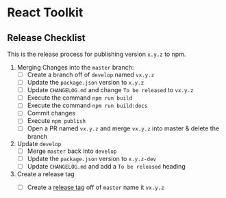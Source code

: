 # React Toolkit
## Release Checklist

This is the release process for publishing version `x.y.z` to npm.

1. Merging Changes into the `master` branch:
    - [ ] Create a branch off of `develop` named `vx.y.z`
    - [ ] Update the `package.json` version to `x.y.z`
    - [ ] Update `CHANGELOG.md` and change `To be released` to `vx.y.z`
    - [ ] Execute the command `npm run build`
    - [ ] Execute the command `npm run build:docs`
    - [ ] Commit changes
    - [ ] Execute `npm publish`
    - [ ] Open a PR named `vx.y.z` and merge `vx.y.z` into master & delete the branch

1. Update `develop`
    - [ ] Merge `master` back into `develop`
    - [ ] Update the `package.json` version to `x.y.z-dev`
    - [ ] Update `CHANGELOG.md` and add a `To be released` heading

1. Create a release tag
    - [ ] Create a [release tag](https://github.com/tony-dinh/react-toolkit/releases) off of `master` name it `vx.y.z`

